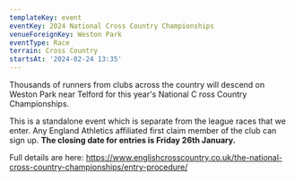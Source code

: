 ```yaml
---
templateKey: event
eventKey: 2024 National Cross Country Championships
venueForeignKey: Weston Park
eventType: Race
terrain: Cross Country
startsAt: '2024-02-24 13:35'
---
```

Thousands of runners from clubs across the country will descend on Weston Park near Telford for this year's National C
ross Country Championships.

This is a standalone event which is separate from the league races that we enter. Any England Athletics affiliated 
first claim member of the club can sign up. **The closing date for entries is Friday 26th January.**

Full details are here: https://www.englishcrosscountry.co.uk/the-national-cross-country-championships/entry-procedure/
